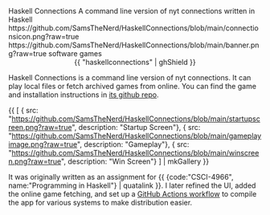 
<articlemeta>
    <name>Haskell Connections</name>
    <description>A command line version of nyt connections written in Haskell</description>
    <icon>https://github.com/SamsTheNerd/HaskellConnections/blob/main/connectionsicon.png?raw=true</icon>
    <banner>https://github.com/SamsTheNerd/HaskellConnections/blob/main/banner.png?raw=true</banner>
    <tags>
        <tag>software</tag>
        <tag>games</tag>
    </tags>
</articlemeta>

<center>
{{ "haskellconnections" | ghShield }}
</center>

Haskell Connections is a command line version of nyt connections. It can play local files or fetch archived games from online. 
You can find the game and installation instructions in [its github repo](https://github.com/SamsTheNerd/HaskellConnections).

{{
    [
        { src: "https://github.com/SamsTheNerd/HaskellConnections/blob/main/startupscreen.png?raw=true", description: "Startup Screen"},
        { src: "https://github.com/SamsTheNerd/HaskellConnections/blob/main/gameplayimage.png?raw=true", description: "Gameplay"},
        { src: "https://github.com/SamsTheNerd/HaskellConnections/blob/main/winscreen.png?raw=true", description: "Win Screen"}
    ] | mkGallery
}}

It was originally written as an assignment for {{ {code:"CSCI-4966", name:"Programming in Haskell"} | quatalink }}. I later refined the UI, added the online game fetching, and set up a [GitHub Actions workflow](https://github.com/SamsTheNerd/HaskellConnections/actions/workflows/buildapp.yml) to compile the app for various systems to make distribution easier. 